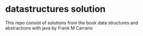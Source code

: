 # datastructures solution 
 This repo consist of solutions from the book data structures and abstractions with java by Frank M Carrano
